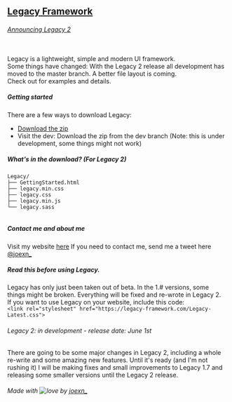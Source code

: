 ## [Legacy Framework](https://legacy-framework.com)
###### [Announcing Legacy 2](http://joexn.com/blog/its-time-for-2/)
<br />
Legacy is a lightweight, simple and modern UI framework.
<br />
Some things have changed: With the Legacy 2 release all development has moved to the master branch. A better file layout is coming.
<br />
Check out <https://legacy-framework.com> for examples and details.<br />

##### Getting started

There are a few ways to download Legacy:
- [Download the zip](https://github.com/joexn/Legacy/archive/v1.7.zip)
- Visit the dev: Download the zip from the dev branch (Note: this is under development, some things might not work)


##### What's in the download? (For Legacy 2)

```
Legacy/
├── GettingStarted.html
├── legacy.min.css
├── legacy.css
├── legacy.min.js
└── legacy.sass


```

##### Contact me and about me
Visit my website [here](http://joexn.com)
If you need to contact me, send me a tweet here [@joexn_](https://twitter.com/@joexn_)

##### Read this before using Legacy.
Legacy has only just been taken out of beta. In the 1.# versions, some things might be broken. Everything will be fixed and re-wrote in Legacy 2. 
<br />
If you want to use Legacy on your website, include this code:
<br />
`<link rel="stylesheet" href="https://legacy-framework.com/Legacy-Latest.css">`

###### Legacy 2: in development - release date: June 1st
There are going to be some major changes in Legacy 2, including a whole re-write and some amazing new features. Until it's ready (and I'm not rushing it) I will be making fixes and small improvements to Legacy 1.7 and releasing some smaller versions until the Legacy 2 release. 

###### Made with ![love](https://legacy-framework.com/Heart.png) by [joexn_](https://twitter.com/@joexn_)

